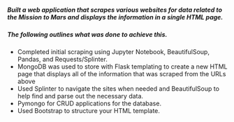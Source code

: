 ##### Built a web application that scrapes various websites for data related to the Mission to Mars and displays the information in a single HTML page. 
##### The following outlines what was done to achieve this.

- Completed initial scraping using Jupyter Notebook, BeautifulSoup, Pandas, and Requests/Splinter.
- MongoDB was used to store with Flask templating to create a new HTML page that displays all of the information that was scraped from the URLs above
- Used Splinter to navigate the sites when needed and BeautifulSoup to help find and parse out the necessary data.
- Pymongo for CRUD applications for the database. 
- Used Bootstrap to structure your HTML template.

